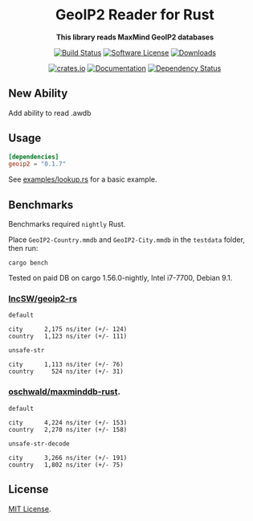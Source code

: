 <div align="center">
	<h1>GeoIP2 Reader for Rust</h1>
	<p>
		<strong>This library reads MaxMind GeoIP2 databases</strong>
	</p>

[![Build Status](https://github.com/IncSW/geoip2-rs/workflows/build/badge.svg)](https://github.com/IncSW/geoip2-rs/actions)
[![Software License](https://img.shields.io/badge/license-MIT-brightgreen.svg)](LICENSE)
[![Downloads](https://img.shields.io/crates/d/geoip2.svg)](https://crates.io/crates/geoip2)

[![crates.io](https://img.shields.io/crates/v/geoip2?label=latest)](https://crates.io/crates/geoip2)
[![Documentation](https://docs.rs/geoip2/badge.svg?version=0.1.7)](https://docs.rs/geoip2/0.1.7)
[![Dependency Status](https://deps.rs/crate/geoip2/0.1.7/status.svg)](https://deps.rs/crate/geoip2/0.1.7)


</div>

## New Ability

Add ability to read .awdb

## Usage

```toml
[dependencies]
geoip2 = "0.1.7"
```

See [examples/lookup.rs](examples/lookup.rs) for a basic example.

## Benchmarks

Benchmarks required `nightly` Rust.

Place `GeoIP2-Country.mmdb` and `GeoIP2-City.mmdb` in the `testdata` folder, then run:
```
cargo bench
```

Tested on paid DB on cargo 1.56.0-nightly, Intel i7-7700, Debian 9.1.

### [IncSW/geoip2-rs](https://github.com/IncSW/geoip2-rs)
`default`
```
city      2,175 ns/iter (+/- 124)
country   1,123 ns/iter (+/- 111)
```
`unsafe-str`
```
city      1,113 ns/iter (+/- 76)
country     524 ns/iter (+/- 31)
```

### [oschwald/maxminddb-rust](https://github.com/oschwald/maxminddb-rust).
`default`
```
city      4,224 ns/iter (+/- 153)
country   2,270 ns/iter (+/- 158)
```
`unsafe-str-decode`
```
city      3,266 ns/iter (+/- 191)
country   1,802 ns/iter (+/- 75)
```

## License

[MIT License](LICENSE).

